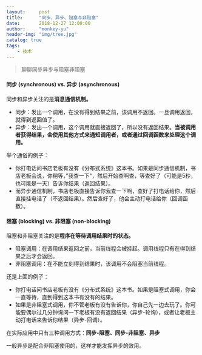 ```yaml
---
layout:     post
title:      "同步、异步、阻塞与非阻塞"
date:       2018-12-27 12:00:00
author:     "monkey-yu"
header-img: "img/tree.jpg"
catalog: true
tags:
    - 技术
---
```

> 聊聊同步异步与阻塞非阻塞

#### 同步 (synchronous) vs. 异步 (asynchronous)

同步和异步关注的是**消息通信机制。**

- 同步：发出一个调用，在没有得到结果之前，该调用不返回。一旦调用返回，就得到返回值了。
- 异步：发出一个调用，这个调用就直接返回了，所以没有返回结果。**当被调用者获得结果，会使用其他方式来通知调用者，或者通过回调函数来处理这个调用。**

举个通俗的例子：

- 你打电话问书店老板有没有《分布式系统》这本书。如果是同步通信机制，书店老板会说，你稍等，”我查一下"，然后开始查啊查，等查好了（可能是5秒，也可能是一天）告诉你结果（返回结果）。
- 而异步通信机制，书店老板直接告诉你我查一下啊，查好了打电话给你，然后直接挂电话了（不返回结果）。然后查好了，他会主动打电话给你（回调函数）。

#### 阻塞 (blocking) vs. 非阻塞 (non-blocking)

阻塞和非阻塞关注的是**程序在等待调用结果时的状态。**

- 阻塞调用：在调用结果返回之前，当前线程会被挂起。调用线程只有在得到结果之后才会返回。
- 非阻塞调用：在不能立刻得到结果时，该调用不会阻塞当前线程。

还是上面的例子：

- 你打电话问书店老板有没有《分布式系统》这本书。如果是阻塞式调用，你会一直等待，直到得到这本书有没有的结果。
- 如果是非阻塞式调用，你不管老板有没有告诉你，你自己先一边去玩了。你可能要偶尔过几分钟询问一下老板有没有返回结果（异步-轮询），或者让老板主动打电话来告诉你结果（异步-回调）。

在实际应用中只有三种调用方式：**同步-阻塞、同步-非阻塞、异步**

一般异步是配合非阻塞使用的，这样才能发挥异步的效用。